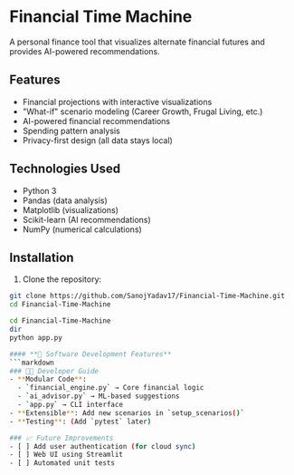 # Financial Time Machine

A personal finance tool that visualizes alternate financial futures and provides AI-powered recommendations.

## Features
- Financial projections with interactive visualizations
- "What-if" scenario modeling (Career Growth, Frugal Living, etc.)
- AI-powered financial recommendations
- Spending pattern analysis
- Privacy-first design (all data stays local)

## Technologies Used
- Python 3
- Pandas (data analysis)
- Matplotlib (visualizations)
- Scikit-learn (AI recommendations)
- NumPy (numerical calculations)

## Installation
1. Clone the repository:
```bash
git clone https://github.com/SanojYadav17/Financial-Time-Machine.git
cd Financial-Time-Machine

cd Financial-Time-Machine
dir
python app.py

#### **🔧 Software Development Features**  
```markdown
### 🧑‍💻 Developer Guide  
- **Modular Code**:  
  - `financial_engine.py` → Core financial logic  
  - `ai_advisor.py` → ML-based suggestions  
  - `app.py` → CLI interface  
- **Extensible**: Add new scenarios in `setup_scenarios()`  
- **Testing**: (Add `pytest` later)  

### 📈 Future Improvements  
- [ ] Add user authentication (for cloud sync)  
- [ ] Web UI using Streamlit  
- [ ] Automated unit tests  
